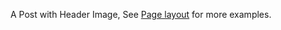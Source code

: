 <!-- ---
title: Post with Header Image
tags: TeXt
article_header:
  type: cover
  image:
    src: /screenshot.jpg
--- -->

A Post with Header Image, See [Page layout](https://kitian616.github.io/jekyll-TeXt-theme/samples.html#page-layout) for more examples.

<!--more-->
